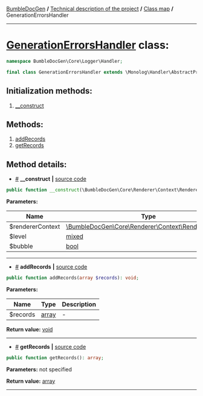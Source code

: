 <!-- {% raw %} -->
<embed> <a href="/docs/README.md">BumbleDocGen</a> <b>/</b> <a href="/docs/tech/readme.md">Technical description of the project</a> <b>/</b> <a href="/docs/tech/map.md">Class map</a> <b>/</b> GenerationErrorsHandler<hr> </embed>

<h1>
    <a href="https://github.com/bumble-tech/bumble-doc-gen/blob/master/src/Core/Logger/Handler/GenerationErrorsHandler.php#L12">GenerationErrorsHandler</a> class:
</h1>





```php
namespace BumbleDocGen\Core\Logger\Handler;

final class GenerationErrorsHandler extends \Monolog\Handler\AbstractProcessingHandler
```








<h2>Initialization methods:</h2>

<ol>
<li>
    <a href="#m-construct">__construct</a>
    </li>
</ol>

<h2>Methods:</h2>

<ol>
<li>
    <a href="#maddrecords">addRecords</a>
    </li>
<li>
    <a href="#mgetrecords">getRecords</a>
    </li>
</ol>







<h2>Method details:</h2>

<div class='method_description-block'>

<ul>
<li><a name="m-construct" href="#m-construct">#</a>
 <b>__construct</b>
    <b>|</b> <a href="https://github.com/bumble-tech/bumble-doc-gen/blob/master/src/Core/Logger/Handler/GenerationErrorsHandler.php#L16">source code</a></li>
</ul>

```php
public function __construct(\BumbleDocGen\Core\Renderer\Context\RendererContext $rendererContext, mixed $level = \Monolog\Logger::WARNING, bool $bubble = true);
```



<b>Parameters:</b>

<table>
    <thead>
    <tr>
        <th>Name</th>
        <th>Type</th>
        <th>Description</th>
    </tr>
    </thead>
    <tbody>
            <tr>
            <td>$rendererContext</td>
            <td><a href='https://github.com/bumble-tech/bumble-doc-gen/blob/master/src/Core/Renderer/Context/RendererContext.php'>\BumbleDocGen\Core\Renderer\Context\RendererContext</a></td>
            <td>-</td>
        </tr>
            <tr>
            <td>$level</td>
            <td><a href='https://www.php.net/manual/en/language.types.mixed.php'>mixed</a></td>
            <td>-</td>
        </tr>
            <tr>
            <td>$bubble</td>
            <td><a href='https://www.php.net/manual/en/language.types.boolean.php'>bool</a></td>
            <td>-</td>
        </tr>
        </tbody>
</table>



</div>
<hr>
<div class='method_description-block'>

<ul>
<li><a name="maddrecords" href="#maddrecords">#</a>
 <b>addRecords</b>
    <b>|</b> <a href="https://github.com/bumble-tech/bumble-doc-gen/blob/master/src/Core/Logger/Handler/GenerationErrorsHandler.php#L55">source code</a></li>
</ul>

```php
public function addRecords(array $records): void;
```



<b>Parameters:</b>

<table>
    <thead>
    <tr>
        <th>Name</th>
        <th>Type</th>
        <th>Description</th>
    </tr>
    </thead>
    <tbody>
            <tr>
            <td>$records</td>
            <td><a href='https://www.php.net/manual/en/language.types.array.php'>array</a></td>
            <td>-</td>
        </tr>
        </tbody>
</table>

<b>Return value:</b> <a href='https://www.php.net/manual/en/language.types.void.php'>void</a>


</div>
<hr>
<div class='method_description-block'>

<ul>
<li><a name="mgetrecords" href="#mgetrecords">#</a>
 <b>getRecords</b>
    <b>|</b> <a href="https://github.com/bumble-tech/bumble-doc-gen/blob/master/src/Core/Logger/Handler/GenerationErrorsHandler.php#L50">source code</a></li>
</ul>

```php
public function getRecords(): array;
```



<b>Parameters:</b> not specified

<b>Return value:</b> <a href='https://www.php.net/manual/en/language.types.array.php'>array</a>


</div>
<hr>

<!-- {% endraw %} -->